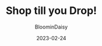 ---
author: "BloominDaisy"
date: 2023-02-24
title: "Shop till you Drop!"
images:
- https://tr.rbxcdn.com/1e3bc26a6b209cf68ab893e77ca8ca4a/768/432/Image/Png
description: "Brookhaven Update: More shopping!"
draft: true
---
